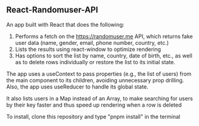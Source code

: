 ## React-Randomuser-API

An app built with React that does the following:
1. Performs a fetch on the https://randomuser.me API, which returns fake user data (name, gender, email, phone number, country, etc.)
2. Lists the results using react-window to optimize rendering
3. Has options to sort the list by name, country, date of birth, etc., as well as to delete rows individually or restore the list to its initial state.

The app uses a useContext to pass properties (e.g., the list of users) from the main component to its children, avoiding unnecessary prop drilling. Also, the app uses useReducer to handle its global state.

It also lists users in a Map instead of an Array, to make searching for users by their key faster and thus speed up rendering when a row is deleted

To install, clone this repository and type "pnpm install" in the terminal 

